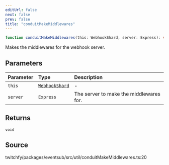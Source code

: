 ```yaml
---
editUrl: false
next: false
prev: false
title: "conduitMakeMiddlewares"
---
```


```ts
function conduitMakeMiddlewares(this: WebhookShard, server: Express): void
```

Makes the middlewares for the webhook server.

## Parameters

| Parameter | Type | Description |
| :------ | :------ | :------ |
| `this` | [`WebhookShard`](/api/eventsub/classes/webhookshard/) | - |
| `server` | `Express` | The server to make the middlewares for. |

## Returns

`void`

## Source

twitchfy/packages/eventsub/src/util/conduitMakeMiddlewares.ts:20
